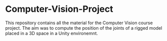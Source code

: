 # Computer-Vision-Project

This repository contains all the material for the Computer Vision course project. The aim was to compute the position of the joints of a rigged model placed in a 3D space in a Unity environemnt.

